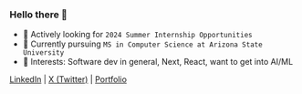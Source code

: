 ### Hello there 👋

- 🔭 Actively looking for `2024 Summer Internship Opportunities`
- 🌱 Currently pursuing `MS in Computer Science at Arizona State University`
- 📖 Interests: Software dev in general, Next, React, want to get into AI/ML

[LinkedIn](https://www.linkedin.com/in/thejoshi/) | [X (Twitter)](https://twitter.com/anujjosh) | [Portfolio](https://anujjoshi.vercel.app/)
